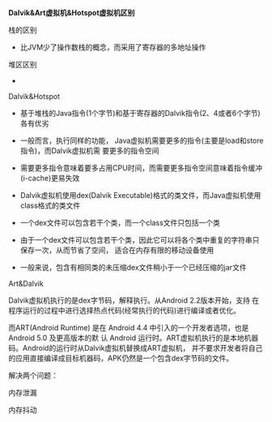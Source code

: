 **Dalvik&Art虚拟机&Hotspot虚拟机区别**

栈的区别

- 比JVM少了操作数栈的概念，而采用了寄存器的多地址操作

堆区区别

- 

Dalvik&Hotspot

- 基于堆栈的Java指令(1个字节)和基于寄存器的Dalvik指令(2、4或者6个字节)各有优劣 

- 一般而言，执行同样的功能， Java虚拟机需要更多的指令(主要是load和store指令)，而Dalvik虚拟机需 要更多的指令空间 

- 需要更多指令意味着要多占用CPU时间，而需要更多指令空间意味着指令缓冲(i-cache)更易失效 

- Dalvik虚拟机使用dex(Dalvik Executable)格式的类文件，而Java虚拟机使用class格式的类文件 

- 一个dex文件可以包含若干个类，而一个class文件只包括一个类 

- 由于一个dex文件可以包含若干个类，因此它可以将各个类中重复的字符串只保存一次，从而节省了空间， 适合在内存有限的移动设备使用
-  一般来说，包含有相同类的未压缩dex文件稍小于一个已经压缩的jar文件



Art&Dalvik

Dalvik虚拟机执行的是dex字节码，解释执行。从Android 2.2版本开始，支持 在程序运行的过程中进行选择热点代码(经常执行的代码)进行编译或者优化。

而ART(Android Runtime) 是在 Android 4.4 中引入的一个开发者选项，也是 Android 5.0 及更高版本的默 认 Android 运行时。ART虚拟机执行的是本地机器码。Android的运行时从Dalvik虚拟机替换成ART虚拟机， 并不要求开发者将自己的应用直接编译成目标机器码，APK仍然是一个包含dex字节码的文件。





解决两个问题：

内存泄漏

内存抖动